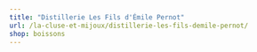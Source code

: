 ```yaml
---
title: "Distillerie Les Fils d'Émile Pernot"
url: /la-cluse-et-mijoux/distillerie-les-fils-demile-pernot/
shop: boissons
---
```

